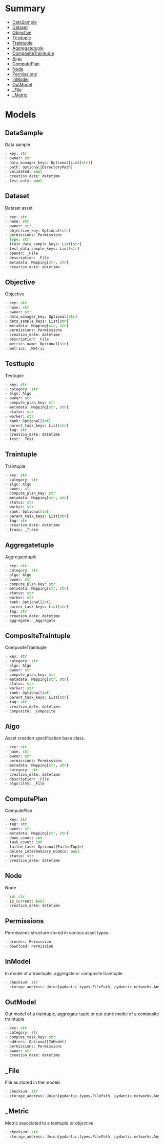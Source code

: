 # Summary

- [DataSample](#DataSample)
- [Dataset](#Dataset)
- [Objective](#Objective)
- [Testtuple](#Testtuple)
- [Traintuple](#Traintuple)
- [Aggregatetuple](#Aggregatetuple)
- [CompositeTraintuple](#CompositeTraintuple)
- [Algo](#Algo)
- [ComputePlan](#ComputePlan)
- [Node](#Node)
- [Permissions](#Permissions)
- [InModel](#InModel)
- [OutModel](#OutModel)
- [_File](#_File)
- [_Metric](#_Metric)


# Models

## DataSample
Data sample
```python
- key: str
- owner: str
- data_manager_keys: Optional[List[str]]
- path: Optional[DirectoryPath]
- validated: bool
- creation_date: datetime
- test_only: bool
```

## Dataset
Dataset asset
```python
- key: str
- name: str
- owner: str
- objective_key: Optional[str]
- permissions: Permissions
- type: str
- train_data_sample_keys: List[str]
- test_data_sample_keys: List[str]
- opener: _File
- description: _File
- metadata: Mapping[str, str]
- creation_date: datetime
```

## Objective
Objective
```python
- key: str
- name: str
- owner: str
- data_manager_key: Optional[str]
- data_sample_keys: List[str]
- metadata: Mapping[str, str]
- permissions: Permissions
- creation_date: datetime
- description: _File
- metrics_name: Optional[str]
- metrics: _Metric
```

## Testtuple
Testtuple
```python
- key: str
- category: str
- algo: Algo
- owner: str
- compute_plan_key: str
- metadata: Mapping[str, str]
- status: str
- worker: str
- rank: Optional[int]
- parent_task_keys: List[str]
- tag: str
- creation_date: datetime
- test: _Test
```

## Traintuple
Traintuple
```python
- key: str
- category: str
- algo: Algo
- owner: str
- compute_plan_key: str
- metadata: Mapping[str, str]
- status: str
- worker: str
- rank: Optional[int]
- parent_task_keys: List[str]
- tag: str
- creation_date: datetime
- train: _Train
```

## Aggregatetuple
Aggregatetuple
```python
- key: str
- category: str
- algo: Algo
- owner: str
- compute_plan_key: str
- metadata: Mapping[str, str]
- status: str
- worker: str
- rank: Optional[int]
- parent_task_keys: List[str]
- tag: str
- creation_date: datetime
- aggregate: _Aggregate
```

## CompositeTraintuple
CompositeTraintuple
```python
- key: str
- category: str
- algo: Algo
- owner: str
- compute_plan_key: str
- metadata: Mapping[str, str]
- status: str
- worker: str
- rank: Optional[int]
- parent_task_keys: List[str]
- tag: str
- creation_date: datetime
- composite: _Composite
```

## Algo
Asset creation specification base class.
```python
- key: str
- name: str
- owner: str
- permissions: Permissions
- metadata: Mapping[str, str]
- category: str
- creation_date: datetime
- description: _File
- algorithm: _File
```

## ComputePlan
ComputePlan
```python
- key: str
- tag: str
- owner: str
- metadata: Mapping[str, str]
- done_count: int
- task_count: int
- failed_task: Optional[FailedTuple]
- delete_intermediary_models: bool
- status: str
- creation_date: datetime
```

## Node
Node
```python
- id: str
- is_current: bool
- creation_date: datetime
```

## Permissions
Permissions structure stored in various asset types.
```python
- process: Permission
- download: Permission
```

## InModel
In model of a traintuple, aggregate or composite traintuple
```python
- checksum: str
- storage_address: Union[pydantic.types.FilePath, pydantic.networks.AnyUrl, str]
```

## OutModel
Out model of a traintuple, aggregate tuple or out trunk
model of a composite traintuple
```python
- key: str
- category: str
- compute_task_key: str
- address: Optional[InModel]
- permissions: Permissions
- owner: str
- creation_date: datetime
```

## _File
File as stored in the models
```python
- checksum: str
- storage_address: Union[pydantic.types.FilePath, pydantic.networks.AnyUrl, str]
```

## _Metric
Metric associated to a testtuple or objective
```python
- checksum: str
- storage_address: Union[pydantic.types.FilePath, pydantic.networks.AnyUrl, str]
```

